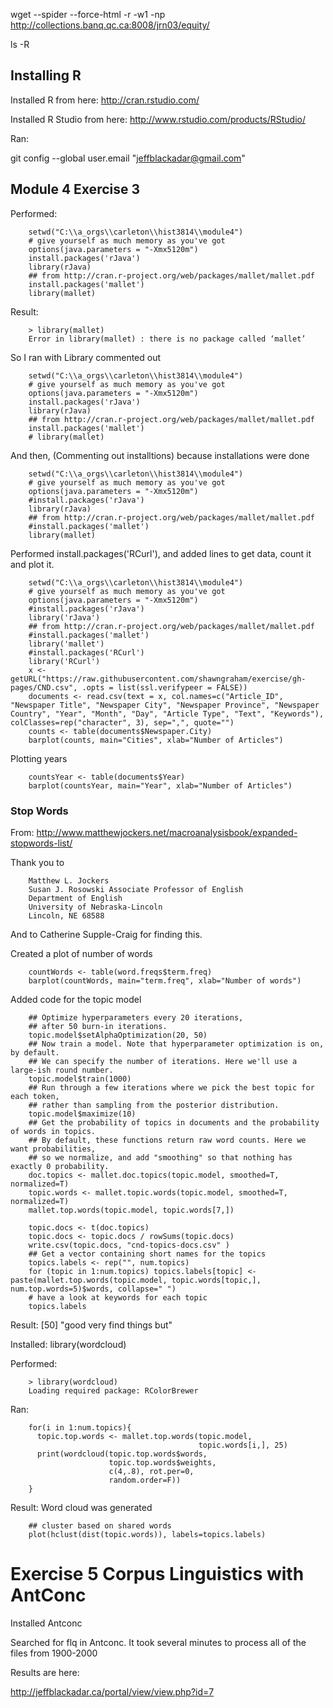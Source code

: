 

wget --spider --force-html -r -w1 -np http://collections.banq.qc.ca:8008/jrn03/equity/

ls -R

## Installing R

Installed R from here: http://cran.rstudio.com/

Installed R Studio from here: http://www.rstudio.com/products/RStudio/

Ran:

git config --global user.email "jeffblackadar@gmail.com"

## Module 4 Exercise 3

Performed: 

        setwd("C:\\a_orgs\\carleton\\hist3814\\module4")
        # give yourself as much memory as you've got
        options(java.parameters = "-Xmx5120m")
        install.packages('rJava')
        library(rJava)
        ## from http://cran.r-project.org/web/packages/mallet/mallet.pdf
        install.packages('mallet')
        library(mallet)
        
Result:

        > library(mallet)
        Error in library(mallet) : there is no package called ‘mallet’
        
So I ran with Library commented out

        setwd("C:\\a_orgs\\carleton\\hist3814\\module4")
        # give yourself as much memory as you've got
        options(java.parameters = "-Xmx5120m")
        install.packages('rJava')
        library(rJava)
        ## from http://cran.r-project.org/web/packages/mallet/mallet.pdf
        install.packages('mallet')
        # library(mallet)
        
And then, (Commenting out installtions) because installations were done

        setwd("C:\\a_orgs\\carleton\\hist3814\\module4")
        # give yourself as much memory as you've got
        options(java.parameters = "-Xmx5120m")
        #install.packages('rJava')
        library(rJava)
        ## from http://cran.r-project.org/web/packages/mallet/mallet.pdf
        #install.packages('mallet')
        library(mallet)
        
Performed install.packages('RCurl'), and added lines to get data, count it and plot it.

        setwd("C:\\a_orgs\\carleton\\hist3814\\module4")
        # give yourself as much memory as you've got
        options(java.parameters = "-Xmx5120m")
        #install.packages('rJava')
        library('rJava')
        ## from http://cran.r-project.org/web/packages/mallet/mallet.pdf
        #install.packages('mallet')
        library('mallet')
        #install.packages('RCurl')
        library('RCurl')
        x <- getURL("https://raw.githubusercontent.com/shawngraham/exercise/gh-pages/CND.csv", .opts = list(ssl.verifypeer = FALSE))
        documents <- read.csv(text = x, col.names=c("Article_ID", "Newspaper Title", "Newspaper City", "Newspaper Province", "Newspaper Country", "Year", "Month", "Day", "Article Type", "Text", "Keywords"), colClasses=rep("character", 3), sep=",", quote="")
        counts <- table(documents$Newspaper.City)
        barplot(counts, main="Cities", xlab="Number of Articles")

Plotting years

        countsYear <- table(documents$Year)
        barplot(countsYear, main="Year", xlab="Number of Articles")

### Stop Words

From: http://www.matthewjockers.net/macroanalysisbook/expanded-stopwords-list/   

Thank you to 

        Matthew L. Jockers
        Susan J. Rosowski Associate Professor of English
        Department of English
        University of Nebraska-Lincoln
        Lincoln, NE 68588

And to Catherine Supple-Craig for finding this.

Created a plot of number of words

        countWords <- table(word.freqs$term.freq)
        barplot(countWords, main="term.freq", xlab="Number of words")

Added code for the topic model

        ## Optimize hyperparameters every 20 iterations,
        ## after 50 burn-in iterations.
        topic.model$setAlphaOptimization(20, 50)
        ## Now train a model. Note that hyperparameter optimization is on, by default.
        ## We can specify the number of iterations. Here we'll use a large-ish round number.
        topic.model$train(1000)
        ## Run through a few iterations where we pick the best topic for each token,
        ## rather than sampling from the posterior distribution.
        topic.model$maximize(10)
        ## Get the probability of topics in documents and the probability of words in topics.
        ## By default, these functions return raw word counts. Here we want probabilities,
        ## so we normalize, and add "smoothing" so that nothing has exactly 0 probability.
        doc.topics <- mallet.doc.topics(topic.model, smoothed=T, normalized=T)
        topic.words <- mallet.topic.words(topic.model, smoothed=T, normalized=T)
        mallet.top.words(topic.model, topic.words[7,])

        topic.docs <- t(doc.topics)
        topic.docs <- topic.docs / rowSums(topic.docs)
        write.csv(topic.docs, "cnd-topics-docs.csv" ) 
        ## Get a vector containing short names for the topics
        topics.labels <- rep("", num.topics)
        for (topic in 1:num.topics) topics.labels[topic] <- paste(mallet.top.words(topic.model, topic.words[topic,], num.top.words=5)$words, collapse=" ")
        # have a look at keywords for each topic
        topics.labels

Result:  [50] "good very find things but"   

Installed:  library(wordcloud)

Performed:

        > library(wordcloud)
        Loading required package: RColorBrewer


Ran:

        for(i in 1:num.topics){
          topic.top.words <- mallet.top.words(topic.model,
                                              topic.words[i,], 25)
          print(wordcloud(topic.top.words$words,
                          topic.top.words$weights,
                          c(4,.8), rot.per=0,
                          random.order=F))
        }

Result: Word cloud was generated

        ## cluster based on shared words
        plot(hclust(dist(topic.words)), labels=topics.labels)
        
# Exercise 5 Corpus Linguistics with AntConc

Installed Antconc

Searched for flq in Antconc.  It took several minutes to process all of the files from 1900-2000

Results are here:

http://jeffblackadar.ca/portal/view/view.php?id=7
